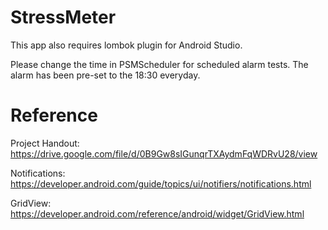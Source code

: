# StressMeter

This app also requires lombok plugin for Android Studio.

Please change the time in PSMScheduler for scheduled alarm tests. The alarm has been pre-set to the 18:30 everyday.

# Reference

Project Handout: https://drive.google.com/file/d/0B9Gw8sIGunqrTXAydmFqWDRvU28/view

Notifications: https://developer.android.com/guide/topics/ui/notifiers/notifications.html

GridView: https://developer.android.com/reference/android/widget/GridView.html

